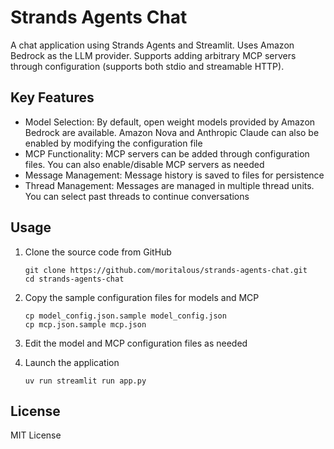 # Strands Agents Chat

A chat application using Strands Agents and Streamlit. Uses Amazon Bedrock as the LLM provider. Supports adding arbitrary MCP servers through configuration (supports both stdio and streamable HTTP).

## Key Features

- Model Selection: By default, open weight models provided by Amazon Bedrock are available. Amazon Nova and Anthropic Claude can also be enabled by modifying the configuration file
- MCP Functionality: MCP servers can be added through configuration files. You can also enable/disable MCP servers as needed
- Message Management: Message history is saved to files for persistence
- Thread Management: Messages are managed in multiple thread units. You can select past threads to continue conversations

## Usage

1. Clone the source code from GitHub

    ```shell
    git clone https://github.com/moritalous/strands-agents-chat.git
    cd strands-agents-chat
    ```

2. Copy the sample configuration files for models and MCP

    ```shell
    cp model_config.json.sample model_config.json
    cp mcp.json.sample mcp.json
    ```

3. Edit the model and MCP configuration files as needed

4. Launch the application

    ```shell
    uv run streamlit run app.py
    ```

## License

MIT License

